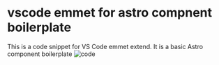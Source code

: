 # vscode emmet for astro compnent boilerplate
This is a code snippet for VS Code emmet extend. It is a basic Astro component boilerplate
![code](https://github.com/dansasser/vscode_emmet_for_astro_compnent_boilerplate/assets/36682714/98e41c0f-fc70-4397-9352-9d9c1fc7cf4f)
